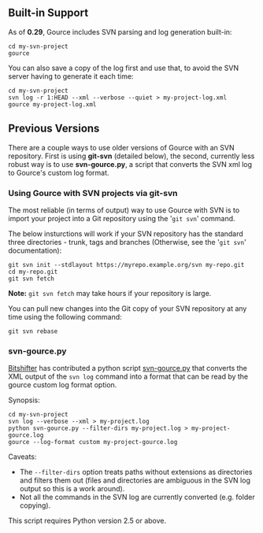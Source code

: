 ## Built-in Support ##

As of **0.29**, Gource includes SVN parsing and log generation built-in:

```
cd my-svn-project
gource
```

You can also save a copy of the log first and use that, to avoid the SVN server having to generate it each time:

```
cd my-svn-project
svn log -r 1:HEAD --xml --verbose --quiet > my-project-log.xml
gource my-project-log.xml
```

## Previous Versions ##

There are a couple ways to use older versions of Gource with an SVN repository. First is using **git-svn** (detailed below), the second, currently less robust way is to use **svn-gource.py**, a script that converts the SVN xml log to Gource's custom log format.

### Using Gource with SVN projects via git-svn ###

The most reliable (in terms of output) way to use Gource with SVN is to import your project into a Git repository using the '`git svn`' command.

The below insturctions will work if your SVN repository has the standard three directories - trunk, tags and branches
(Otherwise, see the '`git svn`' documentation):

```
git svn init --stdlayout https://myrepo.example.org/svn my-repo.git
cd my-repo.git
git svn fetch
```

**Note:** `git svn fetch` may take hours if your repository is large.

You can pull new changes into the Git copy of your SVN repository at any time using the following command:

```
git svn rebase
```

### svn-gource.py ###

[Bitshifter](http://bitshifter.net.nz/) has contributed a python script [svn-gource.py](http://gource.googlecode.com/files/svn-gource-1.2.tar.gz) that converts the XML output of the `svn log` command into a format that can be read by the gource custom log format option.

Synopsis:

```
cd my-svn-project
svn log --verbose --xml > my-project.log
python svn-gource.py --filter-dirs my-project.log > my-project-gource.log
gource --log-format custom my-project-gource.log
```


Caveats:

  * The `--filter-dirs` option treats paths without extensions as directories and filters them out (files and directories are ambiguous in the SVN log output so this is a work around).
  * Not all the commands in the SVN log are currently converted (e.g. folder copying).

This script requires Python version 2.5 or above.
